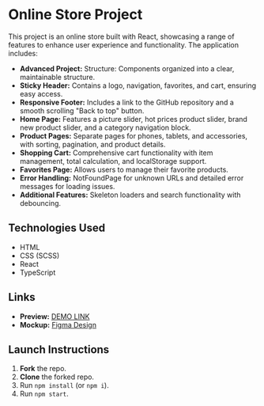# Online Store Project

This project is an online store built with React, showcasing a range of features to enhance user experience and functionality. The application includes:

- **Advanced Project:** Structure: Components organized into a clear, maintainable structure.
- **Sticky Header:** Contains a logo, navigation, favorites, and cart, ensuring easy access.
- **Responsive Footer:** Includes a link to the GitHub repository and a smooth scrolling "Back to top" button.
- **Home Page:** Features a picture slider, hot prices product slider, brand new product slider, and a category navigation block.
- **Product Pages:** Separate pages for phones, tablets, and accessories, with sorting, pagination, and product details.
- **Shopping Cart:** Comprehensive cart functionality with item management, total calculation, and localStorage support.
- **Favorites Page:** Allows users to manage their favorite products.
- **Error Handling:** NotFoundPage for unknown URLs and detailed error messages for loading issues.
- **Additional Features:** Skeleton loaders and search functionality with debouncing.

## Technologies Used
- HTML
- CSS (SCSS)
- React
- TypeScript

## Links
- **Preview:** [DEMO LINK](https://alexrapin.github.io/phone-online-store/)
- **Mockup:** [Figma Design](https://www.figma.com/design/xMK2Dy0mfBbJJSNctmOuLW/Phone-catalog-(V2)-Rounded-Style-1)

## Launch Instructions
1. **Fork** the repo.
2. **Clone** the forked repo.
3. Run `npm install` (or `npm i`).
4. Run `npm start`.
